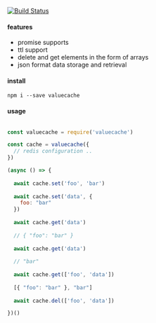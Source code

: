 [![Build Status](https://travis-ci.org/indatawetrust/valuecache.svg?branch=master)](https://travis-ci.org/indatawetrust/valuecache)

#### features
- promise supports
- ttl support
- delete and get elements in the form of arrays
- json format data storage and retrieval

#### install
```
npm i --save valuecache
```

#### usage
```js

const valuecache = require('valuecache')

const cache = valuecache({
  // redis configuration ..
})

(async () => {
  
  await cache.set('foo', 'bar')
  
  await cache.set('data', {
    foo: "bar"
  })
  
  await cache.get('data')
  
  // { "foo": "bar" }
  
  await cache.get('data')
  
  // "bar"
  
  await cache.get(['foo', 'data'])
  
  [{ "foo": "bar" }, "bar"]
  
  await cache.del(['foo', 'data'])

})()

```
